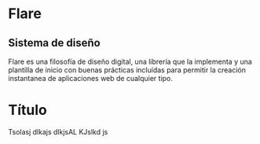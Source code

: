 <simple-hero>

<template v-slot:cover>

![dots](../src/assets/dots.jpg)

</template>

# Flare

## Sistema de diseño

Flare es una filosofía de diseño digital, una librería que la implementa y una plantilla de inicio con buenas prácticas incluídas para permitir la creación instantanea de aplicaciones web de cualquier tipo.

</simple-hero>


<single-column>

# Título

Tsolasj dlkajs dlkjsAL KJslkd js

</single-column>